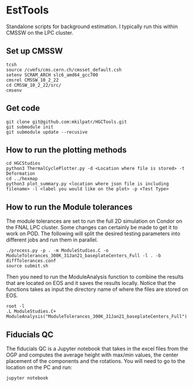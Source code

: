 # EstTools
Standalone scripts for background estimation. I typically run this within CMSSW on the LPC cluster. 

## Set up CMSSW

```
tcsh
source /cvmfs/cms.cern.ch/cmsset_default.csh
setenv SCRAM_ARCH slc6_amd64_gcc700
cmsrel CMSSW_10_2_22 
cd CMSSW_10_2_22/src/
cmsenv
```

## Get code
```
git clone git@github.com:mkilpatr/HGCTools.git
git submodule init
git submodule update --recusive
```

## How to run the plotting methods

```
cd HGCStudies
python3 ThermalCyclePlotter.py -d <Location where file is stored> -t Deformation
cd ../hexmap
python3 plot_summary.py <location where json file is including filename> -l <label you would like on the plot> -p <Test Type>
```

## How to run the Module tolerances

The module tolerances are set to run the full 2D simulation on Condor on the FNAL LPC cluster. Some changes can certainly be made to get it to work on POD. The following will split the desired testing parameters into different jobs and run them in parallel.
```
./process.py -p . -m ModuleStudies.C -o ModuleTolerances_300K_31Jan21_baseplateCenters_Full -l . -b diffTolerances.conf
source submit.sh
```

Then you need to run the ModuleAnalysis function to combine the results that are located on EOS and it saves the results locally. Notice that the functions takes as input the directory name of where the files are stored on EOS.
```
root -l
.L ModuleStudies.C+
ModuleAnalysis("ModuleTolerances_300K_31Jan21_baseplateCenters_Full")
```

## Fiducials QC
The fiducials QC is a Jupyter notebook that takes in the excel files from the OGP and computes the average height with max/min values, the center placement of the components and the rotations. You will need to go to the location on the PC and run:
```
jupyter notebook
```

